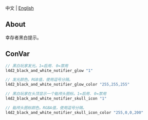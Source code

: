 中文 | [English](./README_EN.md)

## About
幸存者黑白提示。

## ConVar
```c
// 黑白玩家发光。1=启用. 0=禁用
l4d2_black_and_white_notifier_glow "1"

// 发光颜色。RGB值，使用逗号分隔。
l4d2_black_and_white_notifier_glow_color "255,255,255"

// 黑白玩家在头顶显示一个骷颅头图标。1=启用. 0=禁用
l4d2_black_and_white_notifier_skull_icon "1"

// 骷颅头图标颜色。RGBA值，使用逗号分隔。
l4d2_black_and_white_notifier_skull_icon_color "255,0,0,200"
```
